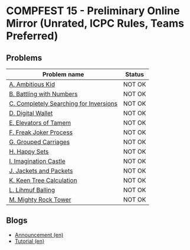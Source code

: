 # COMPFEST 15 - Preliminary Online Mirror (Unrated, ICPC Rules, Teams Preferred)

## Problems

|Problem name|Status|
|------------|---------|
| [A. Ambitious Kid](problems/A._Ambitious_Kid.md)|NOT OK|
| [B. Battling with Numbers](problems/B._Battling_with_Numbers.md)|NOT OK|
| [C. Completely Searching for Inversions](problems/C._Completely_Searching_for_Inversions.md)|NOT OK|
| [D. Digital Wallet](problems/D._Digital_Wallet.md)|NOT OK|
| [E. Elevators of Tamem](problems/E._Elevators_of_Tamem.md)|NOT OK|
| [F. Freak Joker Process](problems/F._Freak_Joker_Process.md)|NOT OK|
| [G. Grouped Carriages](problems/G._Grouped_Carriages.md)|NOT OK|
| [H. Happy Sets](problems/H._Happy_Sets.md)|NOT OK|
| [I. Imagination Castle](problems/I._Imagination_Castle.md)|NOT OK|
| [J. Jackets and Packets](problems/J._Jackets_and_Packets.md)|NOT OK|
| [K. Keen Tree Calculation](problems/K._Keen_Tree_Calculation.md)|NOT OK|
| [L. Lihmuf Balling](problems/L._Lihmuf_Balling.md)|NOT OK|
| [M. Mighty Rock Tower](problems/M._Mighty_Rock_Tower.md)|NOT OK|
## Blogs

- [Announcement (en)](blogs/Announcement_(en).md)
- [Tutorial (en)](blogs/Tutorial_(en).md)
